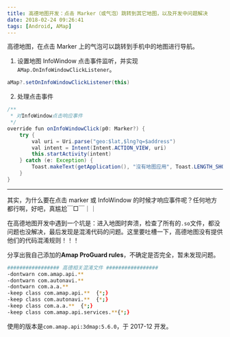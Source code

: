 ```yaml
---
title: 高德地图开发：点击 Marker（或气泡）跳转到其它地图，以及开发中问题解决
date: 2018-02-24 09:26:41
tags: [Android, AMap]
---
```

高德地图，在点击 Marker 上的气泡可以跳转到手机中的地图进行导航。
<!--more-->

1. 设置地图 InfoWindow 点击事件监听，并实现`AMap.OnInfoWindowClickListener`。

```java
aMap?.setOnInfoWindowClickListener(this)
```

2. 处理点击事件

```java
/**
 * 对InfoWindow点击响应事件
 */
override fun onInfoWindowClick(p0: Marker?) {
    try {
        val uri = Uri.parse("geo:$lat,$lng?q=$address")
        val intent = Intent(Intent.ACTION_VIEW, uri)
        this.startActivity(intent)
    } catch (e: Exception) {
        Toast.makeText(getApplication(), "沒有地图应用", Toast.LENGTH_SHORT).show()
    }
}
```

---------

其实，为什么要在点击 marker 或 InfoWindow 的时候才响应事件呢？任何地方都行啊，好吧，真尴尬￣□￣｜｜

在高德地图开发中遇到一个坑是：进入地图时奔溃，检查了所有的`.so`文件，都没问题也没解决，最后发现是混淆代码的问题。这里要吐槽一下，高德地图没有提供他们的代码混淆规则！！！

分享出我自己添加的**Amap ProGuard rules**，不确定是否完全，暂未发现问题。

```bash
################# 高德相关混淆文件 #################
-dontwarn com.amap.api.**
-dontwarn com.autonavi.**
-dontwarn com.a.a.**
-keep class com.amap.api.**  {*;}
-keep class com.autonavi.**  {*;}
-keep class com.a.a.**  {*;}
-keep class com.amap.api.services.**{*;}
```

使用的版本是`com.amap.api:3dmap:5.6.0`，于 2017-12 开发。

